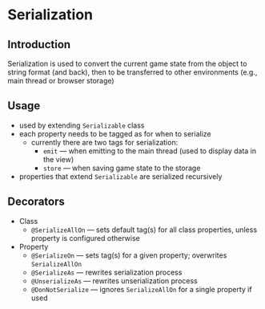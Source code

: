 # Serialization

## Introduction

Serialization is used to convert the current game state from the object to string format (and back), then to be transferred to other environments (e.g., main thread or browser storage)

## Usage

- used by extending `Serializable` class
- each property needs to be tagged as for when to serialize
  - currently there are two tags for serialization:
    - `emit` — when emitting to the main thread (used to display data in the view)
    - `store` — when saving game state to the storage
- properties that extend `Serializable` are serialized recursively

## Decorators

- Class
  - `@SerializeAllOn` — sets default tag(s) for all class properties, unless property is configured otherwise
- Property
  - `@SerializeOn` — sets tag(s) for a given property; overwrites `SerializeAllOn`
  - `@SerializeAs` — rewrites serialization process
  - `@UnserializeAs` — rewrites unserialization process
  - `@DonNotSerialize` — ignores `SerializeAllOn` for a single property if used